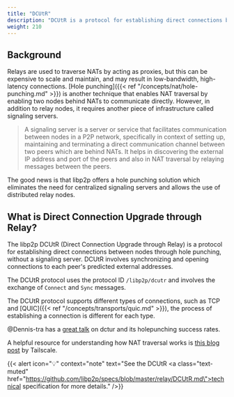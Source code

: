 ```yaml
---
title: "DCUtR"
description: "DCUtR is a protocol for establishing direct connections between nodes behind NATs."
weight: 210
---
```


## Background

Relays are used to traverse NATs by acting as proxies, but this can be expensive
to scale and maintain, and may result in low-bandwidth, high-latency
connections. [Hole punching]({{< ref "/concepts/nat/hole-punching.md" >}}) is another technique
that enables NAT traversal by enabling two nodes behind NATs to communicate
directly.  However, in addition to relay nodes, it requires another piece of
infrastructure called signaling servers.

> A signaling server is a server or service that facilitates communication
> between nodes in a P2P network, specifically in context of setting up,
> maintaining and terminating a direct communication channel between two peers
> which are behind NATs. It helps in discovering the external IP address and
> port of the peers and also in NAT traversal by relaying messages between the
> peers.

The good news is that libp2p offers a hole punching solution which eliminates
the need for centralized signaling servers and allows the use of distributed
relay nodes.

## What is Direct Connection Upgrade through Relay?

The libp2p DCUtR (Direct Connection Upgrade through Relay) is a protocol for
establishing direct connections between nodes through hole punching, without a
signaling server. DCUtR involves synchronizing and opening connections to each
peer's predicted external addresses.

The DCUtR protocol uses the protocol ID `/libp2p/dcutr` and involves the
exchange of `Connect` and `Sync` messages.

The DCUtR protocol supports different types of connections, such as TCP and
[QUIC]({{< ref "/concepts/transports/quic.md" >}}), the process of establishing a connection is
different for each type.

@Dennis-tra has a [great talk](https://www.youtube.com/watch?v=fyhZWlDbcyM) on
dctur and its holepunching success rates.

<!-- ADD DIAGRAMS -->

A helpful resource for understanding how NAT traversal works is [this blog post](https://tailscale.com/blog/how-nat-traversal-works/) by Tailscale.

{{< alert icon="💡" context="note" text="See the DCUtR <a class=\"text-muted\" href=\"https://github.com/libp2p/specs/blob/master/relay/DCUtR.md\">technical specification</a> for more details." />}}
